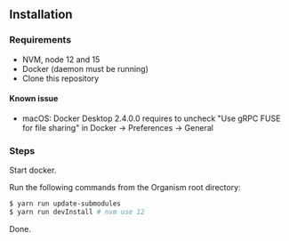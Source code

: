 ## Installation

### Requirements

- NVM, node 12 and 15
- Docker (daemon must be running)
- Clone this repository

#### Known issue
- macOS: Docker Desktop 2.4.0.0 requires to uncheck "Use gRPC FUSE for file sharing" in Docker -> Preferences -> General

### Steps

Start docker.

Run the following commands from the Organism root directory:

```bash
$ yarn run update-submodules
$ yarn run devInstall # nvm use 12
``` 

Done.

